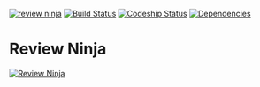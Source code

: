 [![review ninja](http://review.ninja/badge/reviewninja/review.ninja)](http://review.ninja/reviewninja/review.ninja) [![Build Status](https://travis-ci.org/reviewninja/review.ninja.svg?branch=master)](https://travis-ci.org/reviewninja/review.ninja) [ ![Codeship Status](https://codeship.io/projects/c947ac30-e856-0131-ba4d-6ed2984e85b2/status)](https://codeship.io/projects/26050) [![Dependencies](https://david-dm.org/reviewninja/review.ninja.png)](https://david-dm.org/reviewninja/review.ninja)

Review Ninja
===========

[![Review Ninja](https://raw.githubusercontent.com/reviewninja/review.ninja/master/src/client/assets/images/review-ninja-250.png)](http://review.ninja)
